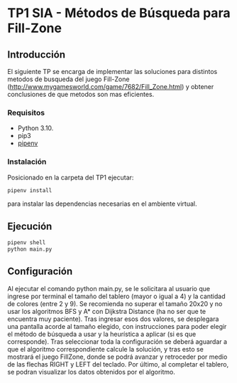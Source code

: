 
# TP1 SIA - Métodos de Búsqueda para Fill-Zone

## Introducción
El siguiente TP se encarga de implementar las soluciones para distintos metodos
de busqueda del juego Fill-Zone (http://www.mygamesworld.com/game/7682/Fill_Zone.html)
y obtener conclusiones de que metodos son mas eficientes.

### Requisitos

- Python 3.10.
- pip3
- [pipenv](https://pypi.org/project/pipenv/)

### Instalación

Posicionado en la carpeta del TP1 ejecutar:

```sh
pipenv install
```

para instalar las dependencias necesarias en el ambiente virtual.

## Ejecución

```sh
pipenv shell
python main.py
```

## Configuración

Al ejecutar el comando python main.py, se le solicitara al usuario que ingrese por 
terminal el tamaño del tablero (mayor o igual a 4) y la cantidad de colores (entre 2 
y 9). 
Se recomienda no superar el tamaño 20x20 y no usar los algoritmos BFS y A* con Dijkstra Distance
(ha no ser que te encuentra muy paciente).
Tras ingresar esos dos valores, se desplegara una pantalla acorde al tamaño elegido,
con instrucciones para poder elegir el método de búsqueda a usar y la heurística a aplicar
(si es que corresponde).
Tras seleccionar toda la configuración se deberá aguardar a que el algoritmo correspondiente
calcule la solución, y tras esto se mostrará el juego FillZone, donde se podrá avanzar
y retroceder por medio de las flechas RIGHT y LEFT del teclado.
Por último, al completar el tablero, se podran visualizar los datos obtenidos por el algoritmo.